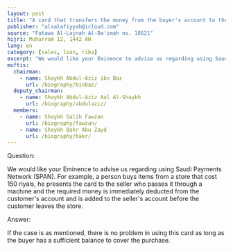 ```yaml
---
layout: post
title: "A card that transfers the money from the buyer's account to the seller's immediately"
publisher: "alsalafiyyah@icloud.com"
source: "Fatawa Al-Lajnah Al-Da'imah no. 18521"
hijri: Muharram 12, 1442 AH
lang: en
category: [sales, loan, riba]
excerpt: "We would like your Eminence to advise us regarding using Saudi Payments Network (SPAN). For example, a person buys items from a store that cost 150 riyals, he presents the card to the seller who passes it through a machine and the required money is immediately deducted from the customer's account and is added to the seller's account before the customer leaves the store."
muftis:
  chairman: 
    - name: Shaykh Abdul-Aziz ibn Baz
      url: /biography/binbaz/
  deputy_chairman:
    - name: Shaykh Abdul-Aziz Aal Al-Shaykh
      url: /biography/abdulaziz/
  members: 
    - name: Shaykh Salih Fawzan
      url: /biography/fawzan/
    - name: Shaykh Bakr Abu Zayd
      url: /biography/bakr/
---
```


Question:

We would like your Eminence to advise us regarding using Saudi Payments Network (SPAN). For example, a person buys items from a store that cost 150 riyals, he presents the card to the seller who passes it through a machine and the required money is immediately deducted from the customer's account and is added to the seller's account before the customer leaves the store.

Answer:

If the case is as mentioned, there is no problem in using this card as long as the buyer has a sufficient balance to cover the purchase.
